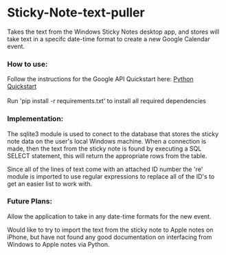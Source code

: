 # Sticky-Note-text-puller
Takes the text from the Windows Sticky Notes desktop app, and stores will take text in a specifc date-time format to create a new Google Calendar event. 

### How to use: 
Follow the instructions for the Google API Quickstart here: [Python Quickstart](https://developers.google.com/calendar/quickstart/python)
<br></br>
Run 'pip install -r requirements.txt' to install all required dependencies 

### Implementation:
The sqlite3 module is used to conect to the database that stores the sticky note data on the user's local Windows machine. When a connection is made, then the text from the sticky note is found by executing a SQL SELECT statement, this will return the appropriate rows from the table. 

Since all of the lines of text come with an attached ID number the 're' module is imported to use regular expressions to replace all of the ID's to get an easier list to work with. 


### Future Plans: 
Allow the application to take in any date-time formats for the new event. 

Would like to try to import the text from the sticky note to Apple notes on iPhone, but have not found any good documentation on interfacing from Windows to Apple notes via Python. 
